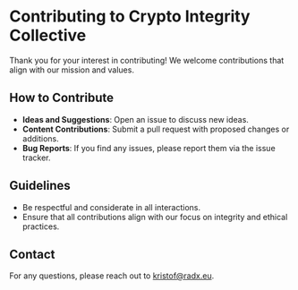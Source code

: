 # Contributing to Crypto Integrity Collective

Thank you for your interest in contributing! We welcome contributions that align with our mission and values.

## How to Contribute

- **Ideas and Suggestions**: Open an issue to discuss new ideas.
- **Content Contributions**: Submit a pull request with proposed changes or additions.
- **Bug Reports**: If you find any issues, please report them via the issue tracker.

## Guidelines

- Be respectful and considerate in all interactions.
- Ensure that all contributions align with our focus on integrity and ethical practices.

## Contact

For any questions, please reach out to [kristof@radx.eu](mailto:kristof@radx.eu).
